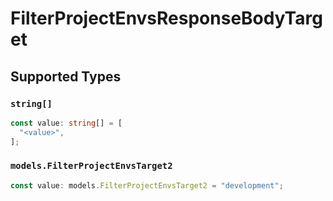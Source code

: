 # FilterProjectEnvsResponseBodyTarget


## Supported Types

### `string[]`

```typescript
const value: string[] = [
  "<value>",
];
```

### `models.FilterProjectEnvsTarget2`

```typescript
const value: models.FilterProjectEnvsTarget2 = "development";
```


